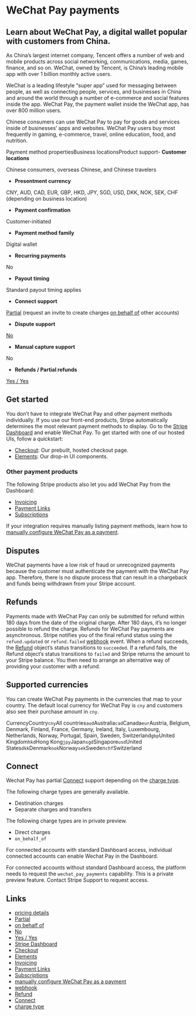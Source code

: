 # WeChat Pay payments

## Learn about WeChat Pay, a digital wallet popular with customers from China.

As China’s largest internet company, Tencent offers a number of web and mobile
products across social networking, communications, media, games, finance, and so
on. WeChat, owned by Tencent, is China’s leading mobile app with over 1 billion
monthly active users.

WeChat is a leading lifestyle “super app” used for messaging between people, as
well as connecting people, services, and businesses in China and around the
world through a number of e-commerce and social features inside the app. WeChat
Pay, the payment wallet inside the WeChat app, has over 800 million users.

Chinese consumers can use WeChat Pay to pay for goods and services inside of
businesses’ apps and websites. WeChat Pay users buy most frequently in gaming,
e-commerce, travel, online education, food, and nutrition.

Payment method propertiesBusiness locationsProduct support- **Customer
locations**

Chinese consumers, overseas Chinese, and Chinese travelers
- **Presentment currency**

CNY, AUD, CAD, EUR, GBP, HKD, JPY, SGD, USD, DKK, NOK, SEK, CHF (depending on
business location)
- **Payment confirmation**

Customer-initiated
- **Payment method family**

Digital wallet
- **Recurring payments**

No
- **Payout timing**

Standard payout timing applies
- **Connect support**

[Partial](https://docs.stripe.com/payments/wechat-pay#connect) (request an
invite to create charges [on behalf
of](https://docs.stripe.com/connect/charges#on_behalf_of) other accounts)
- **Dispute support**

[No](https://docs.stripe.com/payments/wechat-pay#disputed-payments)
- **Manual capture support**

No
- **Refunds / Partial refunds**

[Yes / Yes](https://docs.stripe.com/payments/wechat-pay#refunds)

## Get started

You don’t have to integrate WeChat Pay and other payment methods individually.
If you use our front-end products, Stripe automatically determines the most
relevant payment methods to display. Go to the [Stripe
Dashboard](https://dashboard.stripe.com/settings/payment_methods) and enable
WeChat Pay. To get started with one of our hosted UIs, follow a quickstart:

- [Checkout](https://docs.stripe.com/checkout/quickstart): Our prebuilt, hosted
checkout page.
- [Elements](https://docs.stripe.com/payments/quickstart): Our drop-in UI
components.

### Other payment products

The following Stripe products also let you add WeChat Pay from the Dashboard:

- [Invoicing](https://docs.stripe.com/invoicing/no-code-guide)
- [Payment Links](https://docs.stripe.com/payment-links)
- [Subscriptions](https://docs.stripe.com/billing/subscriptions/overview)

If your integration requires manually listing payment methods, learn how to
[manually configure WeChat Pay as a
payment](https://docs.stripe.com/payments/wechat-pay/accept-a-payment).

## Disputes

WeChat payments have a low risk of fraud or unrecognized payments because the
customer must authenticate the payment with the WeChat Pay app. Therefore, there
is no dispute process that can result in a chargeback and funds being withdrawn
from your Stripe account.

## Refunds

Payments made with WeChat Pay can only be submitted for refund within 180 days
from the date of the original charge. After 180 days, it’s no longer possible to
refund the charge. Refunds for WeChat Pay payments are asynchronous. Stripe
notifies you of the final refund status using the `refund.updated` or
`refund.failed` [webhook](https://docs.stripe.com/webhooks) event. When a refund
succeeds, the [Refund](https://docs.stripe.com/api/refunds/object) object’s
status transitions to `succeeded`. If a refund fails, the Refund object’s status
transitions to `failed` and Stripe returns the amount to your Stripe balance.
You then need to arrange an alternative way of providing your customer with a
refund.

## Supported currencies

You can create WeChat Pay payments in the currencies that map to your country.
The default local currency for WeChat Pay is `cny` and customers also see their
purchase amount in `cny`.

CurrencyCountry`cny`All countries`aud`Australia`cad`Canada`eur`Austria, Belgium,
Denmark, Finland, France, Germany, Ireland, Italy, Luxembourg, Netherlands,
Norway, Portugal, Spain, Sweden, Switzerland`gbp`United Kingdom`hkd`Hong
Kong`jpy`Japan`sgd`Singapore`usd`United
States`dkk`Denmark`nok`Norway`sek`Sweden`chf`Switzerland
## Connect

Wechat Pay has partial [Connect](https://stripe.com/connect) support depending
on the [charge type](https://docs.stripe.com/connect/charges).

The following charge types are generally available.

- Destination charges
- Separate charges and transfers

The following charge types are in private preview.

- Direct charges
- `on_behalf_of`

For connected accounts with standard Dashboard access, individual connected
accounts can enable Wechat Pay in the Dashboard.

For connected accounts without standard Dashboard access, the platform needs to
request the `wechat_pay_payments` capability. This is a private preview feature.
Contact Stripe Support to request access.

## Links

- [pricing details](https://stripe.com/pricing/local-payment-methods)
- [Partial](https://docs.stripe.com/payments/wechat-pay#connect)
- [on behalf of](https://docs.stripe.com/connect/charges#on_behalf_of)
- [No](https://docs.stripe.com/payments/wechat-pay#disputed-payments)
- [Yes / Yes](https://docs.stripe.com/payments/wechat-pay#refunds)
- [Stripe Dashboard](https://dashboard.stripe.com/settings/payment_methods)
- [Checkout](https://docs.stripe.com/checkout/quickstart)
- [Elements](https://docs.stripe.com/payments/quickstart)
- [Invoicing](https://docs.stripe.com/invoicing/no-code-guide)
- [Payment Links](https://docs.stripe.com/payment-links)
- [Subscriptions](https://docs.stripe.com/billing/subscriptions/overview)
- [manually configure WeChat Pay as a
payment](https://docs.stripe.com/payments/wechat-pay/accept-a-payment)
- [webhook](https://docs.stripe.com/webhooks)
- [Refund](https://docs.stripe.com/api/refunds/object)
- [Connect](https://stripe.com/connect)
- [charge type](https://docs.stripe.com/connect/charges)